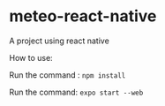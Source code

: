# meteo-react-native
A project using react native

How to use:

Run the command : ```npm install```

Run the command: ```expo start --web```
